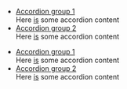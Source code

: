 <ul class="au-accordion-group">
  <li>
    <section class="au-accordion">
      <a href="#accordion-group-1" class="au-accordion__title js-au-accordion au-accordion--closed" aria-controls="accordion-group-1" aria-expanded="false" aria-selected="false" onclick="return AU.accordion.Toggle( this )">Accordion group 1</a>
      <div class="au-accordion__body au-accordion--closed" id="accordion-group-1">
        <div class="au-accordion__body-wrapper">
          Here <a href="#url">is</a> some accordion content
        </div>
      </div>
    </section>
  </li>
  <li>
    <section class="au-accordion">
      <a href="#accordion-group-2" class="au-accordion__title js-au-accordion au-accordion--closed" aria-controls="accordion-group-2" aria-expanded="false" aria-selected="false" onclick="return AU.accordion.Toggle( this )">Accordion group 2</a>
      <div class="au-accordion__body au-accordion--closed" id="accordion-group-2">
        <div class="au-accordion__body-wrapper">
          Here <a href="#url">is</a> some accordion content
        </div>
      </div>
    </section>
  </li>
</ul>

<div class="au-body au-body--dark">
  <ul class="au-accordion-group">
    <li>
      <section class="au-accordion au-accordion--dark">
        <a href="#accordion-group-dark-1" class="au-accordion__title js-au-accordion au-accordion--closed" aria-controls="accordion-group-dark-1" aria-expanded="false" aria-selected="false" onclick="return AU.accordion.Toggle( this )">Accordion group 1</a>
        <div class="au-accordion__body au-accordion--closed" id="accordion-group-dark-1">
          <div class="au-accordion__body-wrapper">
            Here <a href="#url">is</a> some accordion content
          </div>
        </div>
      </section>
    </li>
    <li>
      <section class="au-accordion au-accordion--dark">
        <a href="#accordion-group-dark-2" class="au-accordion__title js-au-accordion au-accordion--closed" aria-controls="accordion-group-dark-2" aria-expanded="false" aria-selected="false" onclick="return AU.accordion.Toggle( this )">Accordion group 2</a>
        <div class="au-accordion__body au-accordion--closed" id="accordion-group-dark-2">
          <div class="au-accordion__body-wrapper">
            Here <a href="#url">is</a> some accordion content
          </div>
        </div>
      </section>
    </li>
  </ul>
</div>
